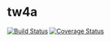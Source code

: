 # tw4a
[![Build Status](https://travis-ci.org/robin92/tw4a.svg?branch=master)](https://travis-ci.org/robin92/tw4a)
[![Coverage Status](https://coveralls.io/repos/robin92/tw4a/badge.svg?branch=master&service=github)](https://coveralls.io/github/robin92/tw4a?branch=master)

